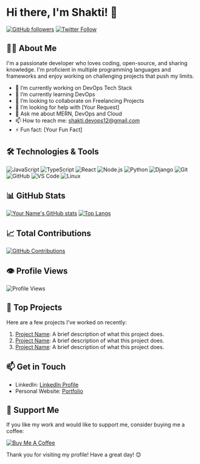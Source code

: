# Hi there, I'm Shakti! 👋

[![GitHub followers](https://img.shields.io/github/followers/shakti1590?label=Follow&style=social)](https://github.com/shakti1590)
[![Twitter Follow](https://img.shields.io/twitter/follow/yourtwitterhandle?style=social)](https://twitter.com/yourtwitterhandle)

## 👨‍💻 About Me

I'm a passionate developer who loves coding, open-source, and sharing knowledge. I'm proficient in multiple programming languages and frameworks and enjoy working on challenging projects that push my limits.

- 🔭 I’m currently working on DevOps Tech Stack
- 🌱 I’m currently learning DevOps
- 👯 I’m looking to collaborate on Freelancing Projects
- 🤔 I’m looking for help with [Your Request]
- 💬 Ask me about MERN, DevOps and Cloud
- 📫 How to reach me: [shakti.devops12@gmail.com](mailto:shakti.devops12@gmail.com)
- ⚡ Fun fact: [Your Fun Fact]

## 🛠️ Technologies & Tools

![JavaScript](https://img.shields.io/badge/-JavaScript-333333?style=flat&logo=javascript)
![TypeScript](https://img.shields.io/badge/-TypeScript-333333?style=flat&logo=typescript)
![React](https://img.shields.io/badge/-React-333333?style=flat&logo=react)
![Node.js](https://img.shields.io/badge/-Node.js-333333?style=flat&logo=node.js)
![Python](https://img.shields.io/badge/-Python-333333?style=flat&logo=python)
![Django](https://img.shields.io/badge/-Django-333333?style=flat&logo=django)
![Git](https://img.shields.io/badge/-Git-333333?style=flat&logo=git)
![GitHub](https://img.shields.io/badge/-GitHub-333333?style=flat&logo=github)
![VS Code](https://img.shields.io/badge/-VS%20Code-333333?style=flat&logo=visual-studio-code)
![Linux](https://img.shields.io/badge/-Linux-333333?style=flat&logo=linux)

## 📊 GitHub Stats

[![Your Name's GitHub stats](https://github-readme-stats.vercel.app/api?username=shakti1590&show_icons=true&theme=radical)](https://github.com/shakti1590)
[![Top Langs](https://github-readme-stats.vercel.app/api/top-langs/?username=shakti1590&layout=compact&theme=radical)](https://github.com/shakti1590)

## 📈 Total Contributions

[![GitHub Contributions](https://github-readme-streak-stats.herokuapp.com/?user=shakti1590&theme=radical)](https://github.com/shakti1590)

## 👁️ Profile Views

![Profile Views](https://komarev.com/ghpvc/?username=shakti1590&color=brightgreen)

## 🚀 Top Projects

Here are a few projects I've worked on recently:

1. [Project Name](https://github.com/yourusername/project1): A brief description of what this project does.
2. [Project Name](https://github.com/yourusername/project2): A brief description of what this project does.
3. [Project Name](https://github.com/yourusername/project3): A brief description of what this project does.

## 📫 Get in Touch

- LinkedIn: [LinkedIn Profile](https://linkedin.com/in/shakti12)
- Personal Website: [Portfolio](https://shaktiportfolio-shakti1590s-projects.vercel.app/)

## 🌟 Support Me

If you like my work and would like to support me, consider buying me a coffee:

[![Buy Me A Coffee](https://img.shields.io/badge/-Buy%20Me%20A%20Coffee-333333?style=flat&logo=buy-me-a-coffee)](https://www.buymeacoffee.com/yourusername)

Thank you for visiting my profile! Have a great day! 😊

